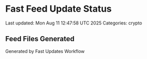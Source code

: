 # Fast Feed Update Status
Last updated: Mon Aug 11 12:47:58 UTC 2025
Categories: crypto

## Feed Files Generated

Generated by Fast Updates Workflow
